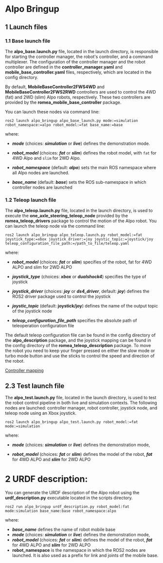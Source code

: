 # Alpo Bringup #

## 1 Launch files ##

### 1.1 Base launch file ###

The **alpo_base.launch.py** file, located in the launch directory, is responsible for starting the controller manager, the robot's controller, and a command multiplexer. The configuration of the controller manager and the robot controller are defined in the **controller_manager.yaml** and **mobile_base_controller.yaml** files, respectively, which are located in the config directory.

By default, **MobileBaseController2FWS4WD** and **MobileBaseController2FWS2RWD** controllers are used to control the 4WD (fat) and 2WD (slim) Alpo robots, respectively. These two controllers are provided by the **romea_mobile_base_controller** package. 

You can launch these nodes via command line:

```console
ros2 launch alpo_bringup alpo_base_launch.py mode:=simulation robot_namespace:=alpo robot_model:=fat base_name:=base
```

where:
- ***mode*** (choices: ***simulation*** or ***live***) defines the demonstration mode.  

- ***robot_model*** (choices: ***fat*** or ***slim***) defines the robot model, with `fat` for 4WD Alpo and `slim` for 2WD Alpo.

- ***robot_namespace*** (default: ***alpo***) sets the main ROS namespace where all Alpo nodes are launched. 

- ***base_name*** (default: ***base***) sets the ROS sub-namespace in which controller nodes are launched

  

### 1.2 Teleop launch file ###

The **alpo_teleop.launch.py** file, located in the launch directory, is used to execute the **one_axle_steering_teleop_node** provided by the **romea_teleop_drivers** package to control the motion of the Alpo robot. You can launch the teleop node via the command line:

```console
ros2 launch alpo_bringup alpo_teleop.launch.py robot_model:=fat joystick_type:=xbox joystick_driver:=joy joystic_topic:=joystick/joy teleop_configuration_file_path:=/path_to_file/teleop.yaml
```

where:

- ***robot_model*** (choices: ***fat*** or ***slim***) specifies of the robot, fat for 4WD ALPO and slim for 2WD ALPO

- ***joystick_type*** (choices: ***xbox*** or ***dualshock4***) specifies the type of joystick
- ***joystick_driver*** (choices: ***joy*** or ***ds4_driver***, default: ***joy***) defines the ROS2 driver package used to control the joystick
- ***joystic_topic*** (default: **joystick/joy**) defines the name of the output topic of the  joystick node 
- ***teleop_configuration_file_path*** specifies the absolute path of teleoperation configuration file 

The default teleop configuration file can be found in the config directory of the **alpo_description** package, and the joystick mapping can be found in the config directory of the **romea_teleop_description** package. To move the robot you need to keep your finger pressed on either the slow mode or turbo mode button and use the sticks to control the speed and direction of the robot.

[Controller mapping](doc/teleop.jpg)

## 2.3 Test launch file

The **alpo_test.launch.py** file, located in the launch directory, is used to test the robot control pipeline in both live and simulation contexts. The following nodes are launched: controller manager, robot controller, joystick node, and teleop node using an Xbox joystick.

```console
ros2 launch alpo_bringup alpo_test.launch.py robot_model:=fat mode:=simulation
```

where:

- ***mode*** (choices: ***simulation*** or ***live***) defines the demonstration mode,   

- ***robot_model*** (choices: ***fat*** or ***slim***) defines the model of the robot, ***fat*** for 4WD ALPO and ***slim*** for 2WD ALPO

  

# 2 URDF description:

You can generate the URDF description of the Alpo robot using the **urdf_description.py** executable located in the scripts directory.

```console
ros2 run alpo_bringup urdf_description.py robot_model:fat mode:simulation base_name:base robot_namespace:alpo
```

where:

- ***base_name***  defines the name of robot mobile base  
- ***mode*** (choices: ***simulation*** or ***live***) defines the demonstration mode,  
- ***robot_model*** (choices: ***fat*** or ***slim***) defines the model of the robot, ***fat*** for 4WD ALPO and ***slim*** for 2WD ALPO
- **robot_namespace** is the namespace in which the ROS2 nodes are launched. It is also used as a prefix for link and joints of the mobile base. 
